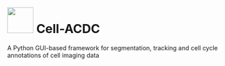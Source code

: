 # <img src="https://github.com/SchmollerLab/Cell_ACDC/blob/main/src/resources/assign-motherbud.svg" width="60" height="60"> Cell-ACDC 

A Python GUI-based framework for segmentation, tracking and cell cycle annotations of cell imaging data
